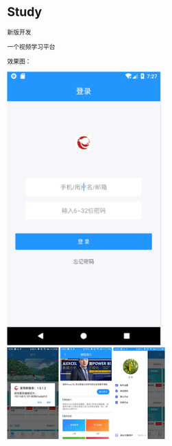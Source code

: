 # Study
新版开发

一个视频学习平台

效果图：

<img src="https://github.com/1042932843/img-folder/blob/master/QQ%E5%9B%BE%E7%89%8720181009152811.png" width="360" /> 
<div style=" width:360">
<img src="https://github.com/1042932843/img-folder/blob/master/S81009-154147.jpg" width="120" /> 
<img src="https://github.com/1042932843/img-folder/blob/master/S81009-154158.jpg" width="120" /> 
<img src="https://github.com/1042932843/img-folder/blob/master/S81009-154206.jpg" width="120" /> 
</div>
